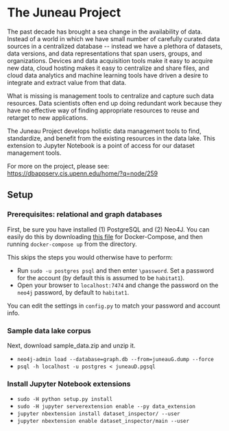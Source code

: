 # The Juneau Project

The past decade has brought a sea change in the availability of data. Instead of a world in which we have small number of carefully curated data sources in a centralized database -- instead we have a plethora of datasets, data versions, and data representations that span users, groups, and organizations. Devices and data acquisition tools make it easy to acquire new data, cloud hosting makes it easy to centralize and share files, and cloud data analytics and machine learning tools have driven a desire to integrate and extract value from that data.

What is missing is management tools to centralize and capture such data resources. Data scientists often end up doing redundant work because they have no effective way of finding appropriate resources to reuse and retarget to new applications.

The Juneau Project develops holistic data management tools to find, standardize, and benefit from the existing resources in the data lake.  This extension to Jupyter Notebook is a point of access for our dataset management tools. 

For more on the project, please see:
https://dbappserv.cis.upenn.edu/home/?q=node/259

## Setup

### Prerequisites: relational and graph databases

First, be sure you have installed (1) PostgreSQL and (2) Neo4J.  You can easily do this by downloading [this file](https://bitbucket.org/penndb/pennprov/raw/f6fa02fdebdd1bf99a6abc25f56b9dcaf4d28e26/docker-container/docker-compose.yml) for Docker-Compose, and then running `docker-compose up` from the directory.

This skips the steps you would otherwise have to perform: 

* Run `sudo -u postgres psql` and then enter `\password`.  Set a password for the account (by default this is assumed to be `habitat1`).
* Open your browser to `localhost:7474` and change the password on the `neo4j` password, by default to `habitat1`.

You can edit the settings in `config.py` to match your password and account info.

### Sample data lake corpus

Next, download sample_data.zip and unzip it.

* `neo4j-admin load --database=graph.db --from=juneauG.dump --force`
* `psql -h localhost -u postgres < juneauD.pgsql`

### Install Jupyter Notebook extensions

* `sudo -H python setup.py install`
* `sudo -H jupyter serverextension enable --py data_extension`
* `jupyter nbextension install dataset_inspector/ --user`
* `jupyter nbextension enable dataset_inspector/main --user`
